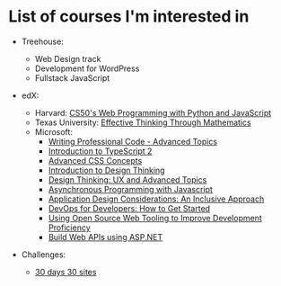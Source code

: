 # List of courses I'm interested in
 
 - Treehouse:
    - Web Design track  
    - Development for WordPress
    - Fullstack JavaScript

- edX:
    - Harvard: [CS50's Web Programming with Python and JavaScript](https://www.edx.org/course/cs50s-web-programming-with-python-and-javascript)
    - Texas University: [Effective Thinking Through Mathematics](https://www.edx.org/course/effective-thinking-through-mathematics-utaustinx-ut-9-01x-0)
    - Microsoft:
      - [Writing Professional Code - Advanced Topics](https://www.edx.org/course/writing-professional-code-advanced-topics)
      - [Introduction to TypeScript 2](https://www.edx.org/course/introduction-to-typescript-2-0)
      - [Advanced CSS Concepts](https://www.edx.org/course/advanced-css-concepts-0)
      - [Introduction to Design Thinking](https://www.edx.org/course/introduction-to-design-thinking-0)
      - [Design Thinking: UX and Advanced Topics](https://www.edx.org/course/design-thinking-advanced-topics)
      - [Asynchronous Programming with Javascript](https://www.edx.org/course/asynchronous-programming-with-javascript-0)
      - [Application Design Considerations: An Inclusive Approach](https://www.edx.org/course/web-design-best-practices-inclusive-microsoft-dev240x)
      - [DevOps for Developers: How to Get Started](https://www.edx.org/course/devops-for-developers-how-to-get-started-0)
      - [Using Open Source Web Tooling to Improve Development Proficiency](https://www.edx.org/course/using-open-source-web-tooling-to-improve-development-proficiency)
      - [Build Web APIs using ASP.NET](https://www.edx.org/course/build-web-apis-using-aspnet-0)

 - Challenges:
    - [30 days 30 sites](http://www.codelegy.com/courses/30-days-30-sites/)
